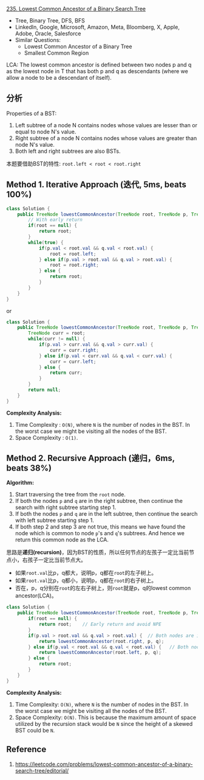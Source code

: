 [235. Lowest Common Ancestor of a Binary Search Tree](https://leetcode.com/problems/lowest-common-ancestor-of-a-binary-search-tree/)

* Tree, Binary Tree, DFS, BFS
* LinkedIn, Google, Microsoft, Amazon, Meta, Bloomberg, X, Apple, Adobe, Oracle, Salesforce
* Similar Questions:
    * Lowest Common Ancestor of a Binary Tree
    * Smallest Common Region


LCA: The lowest common ancestor is defined between two nodes p and q as the lowest node in T that has both p and q as descendants (where we allow a node to be a descendant of itself).


## 分析
Properties of a BST:
1. Left subtree of a node N contains nodes whose values are lesser than or equal to node N's value.
2. Right subtree of a node N contains nodes whose values are greater than node N's value.
3. Both left and right subtrees are also BSTs.

本题要借助BST的特性: `root.left < root < root.right`


## Method 1. Iterative Approach (迭代, 5ms, beats 100%)
```java
class Solution {
    public TreeNode lowestCommonAncestor(TreeNode root, TreeNode p, TreeNode q) {
        // With early return
        if(root == null) {
            return root;
        }
        while(true) {
            if(p.val < root.val && q.val < root.val) {
                root = root.left;
            } else if(p.val > root.val && q.val > root.val) {
                root = root.right;
            } else {
                return root;
            }
        }
    }
}
```
or
```java
class Solution {
    public TreeNode lowestCommonAncestor(TreeNode root, TreeNode p, TreeNode q) {
        TreeNode curr = root;
        while(curr != null) {
            if(p.val > curr.val && q.val > curr.val) {
                curr = curr.right;
            } else if(p.val < curr.val && q.val < curr.val) {
                curr = curr.left;
            } else {
                return curr;
            }
        }
        return null;
    }
}
```
**Complexity Analysis:**
1. Time Complexity : `O(N)`, where `N` is the number of nodes in the BST. In the worst case we might be visiting all the nodes of the BST.
2. Space Complexity : `O(1)`. 


## Method 2. Recursive Approach (递归，6ms, beats 38%)
**Algorithm:**
1. Start traversing the tree from the `root` node.
2. If both the nodes `p` and `q` are in the right subtree, then continue the search with right subtree starting step 1.
3. If both the nodes `p` and `q` are in the left subtree, then continue the search with left subtree starting step 1.
4. If both step 2 and step 3 are not true, this means we have found the node which is common to node `p`'s and `q`'s subtrees. And hence we return this common node as the LCA.

思路是**递归(recursion)**，因为BST的性质，所以任何节点的左孩子一定比当前节点小，右孩子一定比当前节点大。
* 如果`root.val`比p，q都大，说明p，q都在`root`的左子树上。
* 如果`root.val`比p，q都小，说明p，q都在`root`的右子树上。
* 否在，p，q分别在`root`的左右子树上，则`root`就是p，q的lowest common ancestor(LCA)。

```Java
class Solution {
    public TreeNode lowestCommonAncestor(TreeNode root, TreeNode p, TreeNode q) {
        if(root == null) {
            return root;    // Early return and avoid NPE
        }
        if(p.val > root.val && q.val > root.val) {  // Both nodes are in the right subtree
            return lowestCommonAncestor(root.right, p, q);
        } else if(p.val < root.val && q.val < root.val) {   // Both nodes are in the left subtree
            return lowestCommonAncestor(root.left, p, q);
        } else {
            return root;
        }
    }
}
```
**Complexity Analysis:**
1. Time Complexity: `O(N)`, where `N` is the number of nodes in the BST. In the worst case we might be visiting all the nodes of the BST.
2. Space Complexity: `O(N)`. This is because the maximum amount of space utilized by the recursion stack would be `N` since the height of a skewed BST could be `N`.


## Reference
1. https://leetcode.com/problems/lowest-common-ancestor-of-a-binary-search-tree/editorial/
